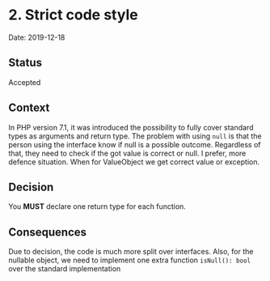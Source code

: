 # 2. Strict code style

Date: 2019-12-18

## Status

Accepted

## Context

In PHP version 7.1, it was introduced the possibility to fully cover standard types as arguments and return type. The problem with using `null` is that the person using the interface know if null is a possible outcome. Regardless of that, they need to check if the got value is correct or null. I prefer, more defence situation. When for ValueObject we get correct value or exception.

## Decision

You **MUST** declare one return type for each function.

## Consequences


Due to decision, the code is much more split over interfaces. Also, for the nullable object, we need to implement one extra function `isNull(): bool` over the standard implementation
